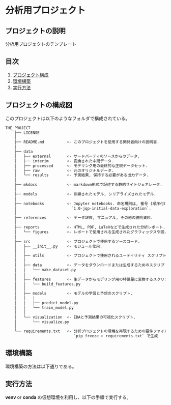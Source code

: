 # 分析用プロジェクト

## プロジェクトの説明
分析用プロジェクトのテンプレート

## 目次
<!-- 目次部分(リンクになるところ) -->
1. [プロジェクト構成](#anchor1)
2. [環境構築](#anchor2)
3. [実行方法](#anchor3)

<a id="anchor1"></a>

## プロジェクトの構成図
このプロジェクトは以下のようなフォルダで構成されている。  

```bash
THE_PROJECT
    ├── LICENSE
    │
    ├── README.md          <- このプロジェクトを使用する開発者向けの説明書.
    │
    ├── data
    │   ├── external       <- サードパーティのソースからのデータ.
    │   ├── interim        <- 変換された中間データ.
    │   ├── processed      <- モデリング用の最終的な正規データセット.
    │   ├── raw            <- 元のオリジナルデータ.
    │   └── results        <- 予測結果, 保持する必要がある出力データ.
    │
    ├── mkdocs             <- markdown形式で記述する静的サイトジェネレータ.
    │
    ├── models             <- 訓練されたモデル, シリアライズされたモデル.
    │
    ├── notebooks          <- Jupyter notebooks. 命名規則は, 番号 (順序付け用), 作成者のイニシャル, および`-`で区切られた短い説明.
    │                        `1.0-jqp-initial-data-exploration`.
    │
    ├── references         <- データ辞典, マニュアル, その他の説明資料.
    │
    ├── reports            <- HTML, PDF, LaTeXなどで生成された分析レポート.
    │   └── figures        <- レポートで使用される生成されたグラフィックスや図.
    │
    ├── src                <- プロジェクトで使用するソースコード.
    │   ├── __init__.py    <- モジュール化用.
    │   │
    │   ├── utils          <- プロジェクトで使用されるユーティリティ スクリプト.
    │   │
    │   ├── data           <- データをダウンロードまたは生成するためのスクリプト.
    │   │   └── make_dataset.py
    │   │
    │   ├── features       <- 生データからモデリング用の特徴量に変換するスクリプト.
    │   │   └── build_features.py
    │   │
    │   ├── models         <- モデルの学習と予想のスクリプト.
    │   │   │ 
    │   │   ├── predict_model.py
    │   │   └── train_model.py
    │   │
    │   └── visualization  <- EDAと予測結果の可視化スクリプト.
    │       └── visualize.py
    │
    └── requirements.txt   <- 分析プロジェクトの環境を再現するための要件ファイル.
                              `pip freeze > requirements.txt` で生成
```

<a id="anchor2"></a>

## 環境構築
環境構築の方法は以下通りである。


<a id="anchor3"></a>

## 実行方法
**venv** or **conda** の仮想環境を利用し、以下の手順で実行する。

